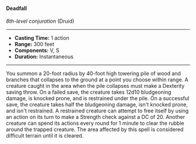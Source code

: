 #### Deadfall
*8th-level conjuration* (Druid)
___
- **Casting Time:** 1 action
- **Range:** 300 feet
- **Components:** V, S
- **Duration:** Instantaneous
---
You summon a 20-foot radius by 40-foot high
towering pile of wood and branches that collapses
to the ground at a point you choose within range. A
creature caught in the area when the pile collapses
must make a Dexterity saving throw. On a failed
save, the creature takes 12d10 bludgeoning damage,
is knocked prone, and is restrained under the pile.
On a successful save, the creature takes half the
bludgeoning damage, isn't knocked prone, and isn't
restrained.
A restrained creature can attempt to free itself by
using an action on its turn to make a Strength check
against a DC of 20. Another creature can spend its
actions every round for 1 minute to clear the rubble
around the trapped creature. The area affected by
this spell is considered difficult terrain until it is
cleared.
